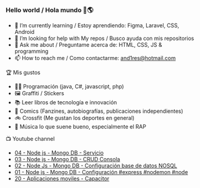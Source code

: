 ### Hello world / Hola mundo 👋🌎

<!--
**xaca/xaca** is a ✨ _special_ ✨ repository because its `README.md` (this file) appears on your GitHub profile.

Here are some ideas to get you started:
-->

- 🌱 I’m currently learning / Estoy aprendiendo: Figma, Laravel, CSS, Android
- 🤔 I’m looking for help with My repos / Busco ayuda con mis repositorios
- 💬 Ask me about / Preguntame acerca de: HTML, CSS, JS & programming 
- 📫 How to reach me / Como contactarme: and1res@hotmail.com

🏆 Mis gustos
- 👨‍💻 Programación (java, C#, javascript, php)
- 🖼️ Graffiti / Stickers
- 📚 Leer libros de tecnología e innovación
- 💢 Comics (Fanzines, autobiografías, publicaciones independientes)
- 🚲 Crossfit (Me gustan los deportes en general)
- 🎤 Música lo que suene bueno, especialmente el RAP
<!--
📝 Frases
- "I only smile in the dark, I only smile when it's complicated" Raybiez
- "De lo que ves créete la mitad de lo que no ves no te creas nada" Kase O
-->
📺 Youtube channel
<!-- BLOG-POST-LIST:START -->
- [04 - Node js -  Mongo DB - Servicio](https://www.youtube.com/watch?v=xwAeUmCZWZ8)
- [03 - Node js - Mongo DB - CRUD Consola](https://www.youtube.com/watch?v=GCIN045mKDc)
- [02 - Node Js - Mongo DB - Configuración base de datos NOSQL](https://www.youtube.com/watch?v=Hg5-Q57j1g4)
- [01 - Node js - Mongo DB - Configuración #express #nodemon #node](https://www.youtube.com/watch?v=ssI9IuYhVOY)
- [20 - Aplicaciones moviles - Capacitor](https://www.youtube.com/watch?v=4_BNDDMjVb8)
<!-- BLOG-POST-LIST:END -->
